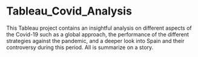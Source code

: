 # Tableau_Covid_Analysis
This Tableau project contains an insightful analysis on different aspects of the Covid-19 such as a global approach, the performance of the different strategies against the pandemic, and a deeper look into Spain and their controversy during this period. All is summarize on a story.
